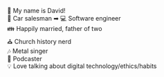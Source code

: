 👋 My name is David!\
🚙 Car salesman ➡ 💻 Software engineer\
👪 Happily married, father of two\
⛪ Church history nerd\
🎶 Metal singer\
🎤 Podcaster\
💡 Love talking about digital technology/ethics/habits

<!--
**dlmarshall3/dlmarshall3** is a ✨ _special_ ✨ repository because its `README.md` (this file) appears on your GitHub profile.

Here are some ideas to get you started:

- 🔭 I’m currently working on ...
- 🌱 I’m currently learning ...
- 👯 I’m looking to collaborate on ...
- 🤔 I’m looking for help with ...
- 💬 Ask me about ...
- 📫 How to reach me: ...
- 😄 Pronouns: ...
- ⚡ Fun fact: ...
-->
